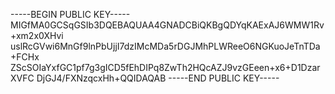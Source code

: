 
-----BEGIN PUBLIC KEY-----
MIGfMA0GCSqGSIb3DQEBAQUAA4GNADCBiQKBgQDYqKAExAJ6WMW1Rv+xm2x0XHvi
uslRcGVwi6MnGf9lnPbUjjI7dzIMcMDa5rDGJMhPLWReeO6NGKuoJeTnTDa+FCHx
ZScSOIaYxfGC1pf7g3gICD5fEhDIPq8ZwTh2HQcAZJ9vzGEeen+x6+D1DzarXVFC
DjGJ4/FXNzqcxHh+QQIDAQAB
-----END PUBLIC KEY-----

